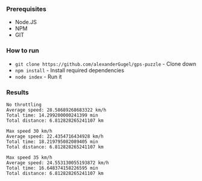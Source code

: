 ### Prerequisites

- Node.JS
- NPM
- GIT

### How to run

- `git clone https://github.com/alexanderGugel/gps-puzzle` - Clone down
- `npm install` - Install required dependencies
- `node index` - Run it

### Results

```
No throttling
Average speed: 28.58689268683322 km/h
Total time: 14.299200000241399 min
Total distance: 6.812828265241107 km

Max speed 30 km/h
Average speed: 22.4354716434928 km/h
Total time: 18.219795082089405 min
Total distance: 6.812828265241107 km

Max speed 35 km/h
Average speed: 24.553130055193872 km/h
Total time: 16.648374158226595 min
Total distance: 6.812828265241107 km
```
